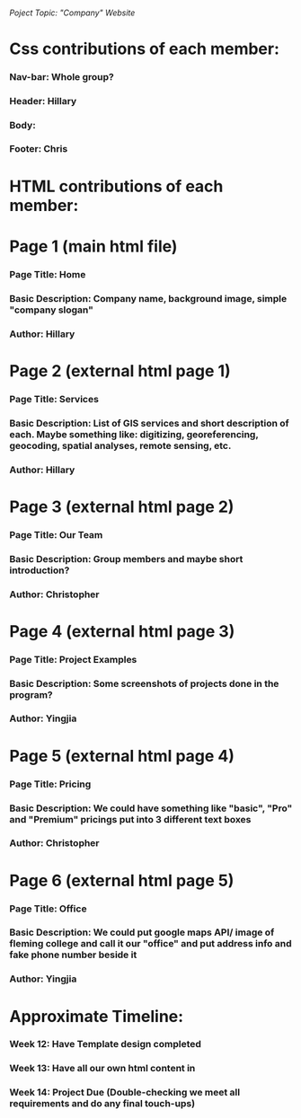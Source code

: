 ###### Poject Topic: "Company" Website ######



######
# Css contributions of each member:

### Nav-bar: Whole group?
### Header: Hillary
### Body:
### Footer: Chris



######
# HTML contributions of each member:

# Page 1 (main html file)
### Page Title: Home
### Basic Description: Company name, background image, simple "company slogan"
### Author: Hillary


# Page 2 (external html page 1)
### Page Title: Services
### Basic Description: List of GIS services and short description of each. Maybe something like: digitizing, georeferencing, geocoding, spatial analyses, remote sensing, etc.
### Author: Hillary

# Page 3 (external html page 2)
### Page Title: Our Team
### Basic Description: Group members and maybe short introduction?
### Author: Christopher


# Page 4 (external html page 3)
### Page Title: Project Examples
### Basic Description: Some screenshots of projects done in the program?
### Author: Yingjia


# Page 5 (external html page 4)
### Page Title: Pricing
### Basic Description: We could have something like "basic", "Pro" and "Premium" pricings put into 3 different text boxes
### Author: Christopher


# Page 6 (external html page 5)
### Page Title: Office
### Basic Description: We could put google maps API/ image of fleming college and call it our "office" and put address info and fake phone number beside it
### Author: Yingjia


######
# Approximate Timeline:
### Week 12: Have Template design completed
### Week 13: Have all our own html content in
### Week 14: Project Due (Double-checking we meet all requirements and do any final touch-ups)
